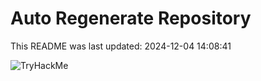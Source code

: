 # Auto Regenerate Repository

This README was last updated: 2024-12-04 14:08:41

 ![TryHackMe](https://tryhackme.com/badge/533634)
